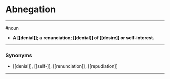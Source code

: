 # Abnegation
---
#noun
- **A [[denial]]; a renunciation; [[denial]] of [[desire]] or self-interest.**
---
### Synonyms
- [[denial]], [[self-]], [[renunciation]], [[repudiation]]
---
